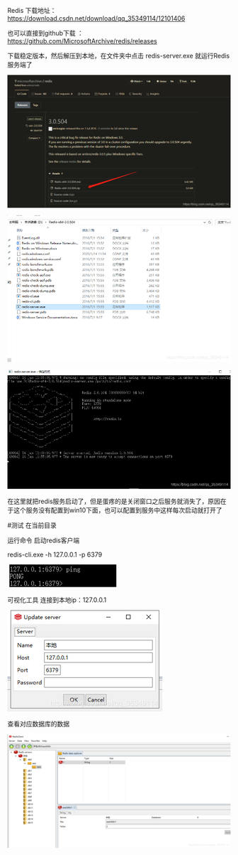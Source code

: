Redis
下载地址：https://download.csdn.net/download/qq_35349114/12101406

也可以直接到github下载 ：https://github.com/MicrosoftArchive/redis/releases

下载稳定版本，然后解压到本地，在文件夹中点击 redis-server.exe 就运行Redis服务端了

![image](https://github.com/foxliang/Blog/blob/master/images/win10%E5%AE%89%E8%A3%85Redis%E5%92%8C%E5%8F%AF%E8%A7%86%E5%8C%96%E5%AE%A2%E6%88%B7%E7%AB%AF/1.png)

![image](https://github.com/foxliang/Blog/blob/master/images/win10%E5%AE%89%E8%A3%85Redis%E5%92%8C%E5%8F%AF%E8%A7%86%E5%8C%96%E5%AE%A2%E6%88%B7%E7%AB%AF/2.png)

![image](https://github.com/foxliang/Blog/blob/master/images/win10%E5%AE%89%E8%A3%85Redis%E5%92%8C%E5%8F%AF%E8%A7%86%E5%8C%96%E5%AE%A2%E6%88%B7%E7%AB%AF/3.png)

在这里就把redis服务启动了，但是蛋疼的是关闭窗口之后服务就消失了，原因在于这个服务没有配置到win10下面，也可以配置到服务中这样每次启动就打开了

#测试 在当前目录

运行命令 启动redis客户端

 redis-cli.exe -h 127.0.0.1 -p 6379


 ![image](https://github.com/foxliang/Blog/blob/master/images/win10%E5%AE%89%E8%A3%85Redis%E5%92%8C%E5%8F%AF%E8%A7%86%E5%8C%96%E5%AE%A2%E6%88%B7%E7%AB%AF/4.png)

可视化工具
连接到本地ip：127.0.0.1


![image](https://github.com/foxliang/Blog/blob/master/images/win10%E5%AE%89%E8%A3%85Redis%E5%92%8C%E5%8F%AF%E8%A7%86%E5%8C%96%E5%AE%A2%E6%88%B7%E7%AB%AF/5.png)

查看对应数据库的数据

![image](https://github.com/foxliang/Blog/blob/master/images/win10%E5%AE%89%E8%A3%85Redis%E5%92%8C%E5%8F%AF%E8%A7%86%E5%8C%96%E5%AE%A2%E6%88%B7%E7%AB%AF/6.png)

 
